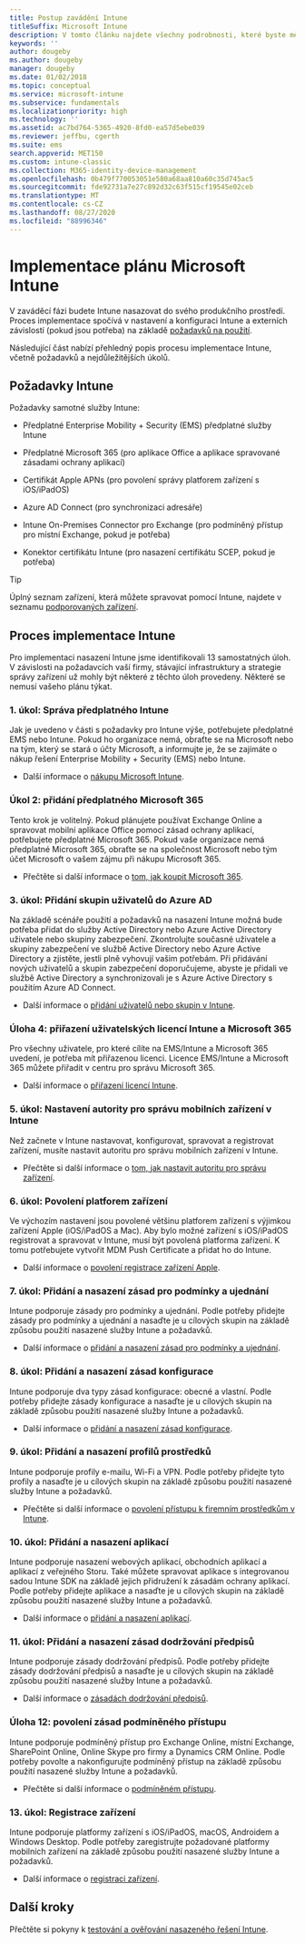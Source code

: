 ```yaml
---
title: Postup zavádění Intune
titleSuffix: Microsoft Intune
description: V tomto článku najdete všechny podrobnosti, které byste měli vzít v úvahu při zavádění cloudového řešení Microsoft Intune do svého prostředí.
keywords: ''
author: dougeby
ms.author: dougeby
manager: dougeby
ms.date: 01/02/2018
ms.topic: conceptual
ms.service: microsoft-intune
ms.subservice: fundamentals
ms.localizationpriority: high
ms.technology: ''
ms.assetid: ac7bd764-5365-4920-8fd0-ea57d5ebe039
ms.reviewer: jeffbu, cgerth
ms.suite: ems
search.appverid: MET150
ms.custom: intune-classic
ms.collection: M365-identity-device-management
ms.openlocfilehash: 0b479f770053051e580a68aa810a60c35d745ac5
ms.sourcegitcommit: fde92731a7e27c892d32c63f515cf19545e02ceb
ms.translationtype: MT
ms.contentlocale: cs-CZ
ms.lasthandoff: 08/27/2020
ms.locfileid: "88996346"
---
```

# <a name="implement-your-microsoft-intune-plan"></a>Implementace plánu Microsoft Intune

V zaváděcí fázi budete Intune nasazovat do svého produkčního prostředí. Proces implementace spočívá v nastavení a konfiguraci Intune a externích závislostí (pokud jsou potřeba) na základě [požadavků na použití](planning-guide-requirements.md).

Následující část nabízí přehledný popis procesu implementace Intune, včetně požadavků a nejdůležitějších úkolů.

## <a name="intune-requirements"></a>Požadavky Intune

Požadavky samotné služby Intune:

- Předplatné Enterprise Mobility + Security (EMS) předplatné služby Intune

- Předplatné Microsoft 365 (pro aplikace Office a aplikace spravované zásadami ochrany aplikací)

- Certifikát Apple APNs (pro povolení správy platforem zařízení s iOS/iPadOS)

- Azure AD Connect (pro synchronizaci adresáře)

- Intune On-Premises Connector pro Exchange (pro podmíněný přístup pro místní Exchange, pokud je potřeba)

- Konektor certifikátu Intune (pro nasazení certifikátu SCEP, pokud je potřeba)

>[!TIP]
> Úplný seznam zařízení, která můžete spravovat pomocí Intune, najdete v seznamu [podporovaných zařízení](supported-devices-browsers.md).

## <a name="intune-implementation-process"></a>Proces implementace Intune

Pro implementaci nasazení Intune jsme identifikovali 13 samostatných úloh. V závislosti na požadavcích vaší firmy, stávající infrastruktury a strategie správy zařízení už mohly být některé z těchto úloh provedeny. Některé se nemusí vašeho plánu týkat.

### <a name="task-1-get-an-intune-subscription"></a>1. úkol: Správa předplatného Intune

Jak je uvedeno v části s požadavky pro Intune výše, potřebujete předplatné EMS nebo Intune. Pokud ho organizace nemá, obraťte se na Microsoft nebo na tým, který se stará o účty Microsoft, a informujte je, že se zajímáte o nákup řešení Enterprise Mobility + Security (EMS) nebo Intune.

- Další informace o [nákupu Microsoft Intune](https://www.microsoft.com/cloud-platform/microsoft-intune-pricing).

### <a name="task-2-add-microsoft-365-subscription"></a>Úkol 2: přidání předplatného Microsoft 365

Tento krok je volitelný. Pokud plánujete používat Exchange Online a spravovat mobilní aplikace Office pomocí zásad ochrany aplikací, potřebujete předplatné Microsoft 365. Pokud vaše organizace nemá předplatné Microsoft 365, obraťte se na společnost Microsoft nebo tým účet Microsoft o vašem zájmu při nákupu Microsoft 365.

- Přečtěte si další informace o [tom, jak koupit Microsoft 365](https://products.office.com/business/compare-office-365-for-business-plans).

### <a name="task-3-add-users-groups-in-azure-ad"></a>3. úkol: Přidání skupin uživatelů do Azure AD

Na základě scénáře použití a požadavků na nasazení Intune možná bude potřeba přidat do služby Active Directory nebo Azure Active Directory uživatele nebo skupiny zabezpečení. Zkontrolujte současné uživatele a skupiny zabezpečení ve službě Active Directory nebo Azure Active Directory a zjistěte, jestli plně vyhovují vašim potřebám. Při přidávání nových uživatelů a skupin zabezpečení doporučujeme, abyste je přidali ve službě Active Directory a synchronizovali je s Azure Active Directory s použitím Azure AD Connect.

- Další informace o [přidání uživatelů nebo skupin v Intune](users-add.md).
<!---why not send them to the AAD connect topic? Question out to Andre: https://docs.microsoft.com/azure/active-directory/connect/active-directory-aadconnect--->


### <a name="task-4-assign-intune-and-microsoft-365-user-licenses"></a>Úloha 4: přiřazení uživatelských licencí Intune a Microsoft 365

Pro všechny uživatele, pro které cílíte na EMS/Intune a Microsoft 365 uvedení, je potřeba mít přiřazenou licenci. Licence EMS/Intune a Microsoft 365 můžete přiřadit v centru pro správu Microsoft 365.

- Další informace o [přiřazení licencí Intune](licenses-assign.md).

### <a name="task-5-set-mobile-device-management-authority-to-intune"></a>5. úkol: Nastavení autority pro správu mobilních zařízení v Intune

Než začnete v Intune nastavovat, konfigurovat, spravovat a registrovat zařízení, musíte nastavit autoritu pro správu mobilních zařízení v Intune.

- Přečtěte si další informace o [tom, jak nastavit autoritu pro správu zařízení](mdm-authority-set.md).

### <a name="task-6-enable-device-platforms"></a>6. úkol: Povolení platforem zařízení

Ve výchozím nastavení jsou povolené většinu platforem zařízení s výjimkou zařízení Apple (iOS/iPadOS a Mac). Aby bylo možné zařízení s iOS/iPadOS registrovat a spravovat v Intune, musí být povolená platforma zařízení. K tomu potřebujete vytvořit MDM Push Certificate a přidat ho do Intune.

- Další informace o [povolení registrace zařízení Apple](../enrollment/apple-mdm-push-certificate-get.md).

### <a name="task-7-add-and-deploy-terms-and-conditions-policies"></a>7. úkol: Přidání a nasazení zásad pro podmínky a ujednání

Intune podporuje zásady pro podmínky a ujednání. Podle potřeby přidejte zásady pro podmínky a ujednání a nasaďte je u cílových skupin na základě způsobu použití nasazené služby Intune a požadavků.

- Další informace o [přidání a nasazení zásad pro podmínky a ujednání](../enrollment/terms-and-conditions-create.md).

### <a name="task-8-add-and-deploy-configuration-policies"></a>8. úkol: Přidání a nasazení zásad konfigurace

Intune podporuje dva typy zásad konfigurace: obecné a vlastní. Podle potřeby přidejte zásady konfigurace a nasaďte je u cílových skupin na základě způsobu použití nasazené služby Intune a požadavků.

- Další informace o [přidání a nasazení zásad konfigurace](../configuration/device-profiles.md).

### <a name="task-9-add-and-deploy-resource-profiles"></a>9. úkol: Přidání a nasazení profilů prostředků

Intune podporuje profily e-mailu, Wi-Fi a VPN. Podle potřeby přidejte tyto profily a nasaďte je u cílových skupin na základě způsobu použití nasazené služby Intune a požadavků.

- Přečtěte si další informace o [povolení přístupu k firemním prostředkům v Intune](../configuration/device-profiles.md).

### <a name="task-10-add-and-deploy-apps"></a>10. úkol: Přidání a nasazení aplikací

Intune podporuje nasazení webových aplikací, obchodních aplikací a aplikací z veřejného Storu. Také můžete spravovat aplikace s integrovanou sadou Intune SDK na základě jejich přidružení k zásadám ochrany aplikací. Podle potřeby přidejte aplikace a nasaďte je u cílových skupin na základě způsobu použití nasazené služby Intune a požadavků.

- Další informace o [přidání a nasazení aplikací](../apps/app-management.md).

### <a name="task-11-add-and-deploy-compliance-policies"></a>11. úkol: Přidání a nasazení zásad dodržování předpisů

Intune podporuje zásady dodržování předpisů. Podle potřeby přidejte zásady dodržování předpisů a nasaďte je u cílových skupin na základě způsobu použití nasazené služby Intune a požadavků.

- Další informace o [zásadách dodržování předpisů](../protect/device-compliance-get-started.md).

### <a name="task-12-enable-conditional-access-policies"></a>Úloha 12: povolení zásad podmíněného přístupu

Intune podporuje podmíněný přístup pro Exchange Online, místní Exchange, SharePoint Online, Online Skype pro firmy a Dynamics CRM Online. Podle potřeby povolte a nakonfigurujte podmíněný přístup na základě způsobu použití nasazené služby Intune a požadavků.

- Přečtěte si další informace o [podmíněném přístupu](../protect/conditional-access.md).

### <a name="task-13-enroll-devices"></a>13. úkol: Registrace zařízení

Intune podporuje platformy zařízení s iOS/iPadOS, macOS, Androidem a Windows Desktop. Podle potřeby zaregistrujte požadované platformy mobilních zařízení na základě způsobu použití nasazené služby Intune a požadavků.

- Další informace o [registraci zařízení](../enrollment/device-enrollment.md).


## <a name="next-steps"></a>Další kroky
Přečtěte si pokyny k [testování a ověřování nasazeného řešení Intune](planning-guide-test-validation.md).
